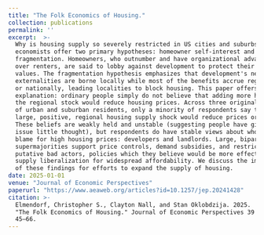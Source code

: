 ```yaml
---
title: "The Folk Economics of Housing."
collection: publications
permalink: ''
excerpt:  >-
  Why is housing supply so severely restricted in US cities and suburbs? Urban
  economists offer two primary hypotheses: homeowner self-interest and political
  fragmentation. Homeowners, who outnumber and have organizational advantages
  over renters, are said to lobby against development to protect their property
  values. The fragmentation hypothesis emphasizes that development's negative
  externalities are borne locally while most of the benefits accrue regionally
  or nationally, leading localities to block housing. This paper offers another
  explanation: ordinary people simply do not believe that adding more housing to
  the regional stock would reduce housing prices. Across three original surveys
  of urban and suburban residents, only a minority of respondents say that a
  large, positive, regional housing supply shock would reduce prices or rents.
  These beliefs are weakly held and unstable (suggesting people have given the
  issue little thought), but respondents do have stable views about who is to
  blame for high housing prices: developers and landlords. Large, bipartisan
  supermajorities support price controls, demand subsidies, and restrictions on
  putative bad actors, policies which they believe would be more effective than
  supply liberalization for widespread affordability. We discuss the implications
  of these findings for efforts to expand the supply of housing.
date: 2025-01-01
venue: "Journal of Economic Perspectives"
paperurl: "https://www.aeaweb.org/articles?id=10.1257/jep.20241428"
citation: >- 
  Elmendorf, Christopher S., Clayton Nall, and Stan Oklobdzija. 2025.
  "The Folk Economics of Housing." Journal of Economic Perspectives 39 (3):
  45–66.
---
```

